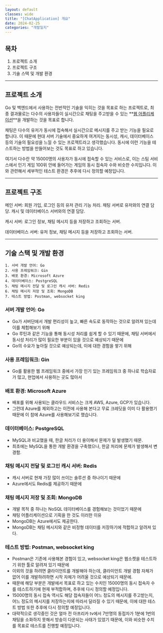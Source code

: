 ```yaml
---
layout: default
classes: wide
title: "[ChatApplication] 개요"
date: 2024-02-25
categories: "개발일지"
---
```


## 목차

1. 프로젝트 소개
2. 프로젝트 구조
3. 기술 스택 및 개발 환경


---


## 프로젝트 소개

Go 및 백엔드에서 사용하는 전반적인 기술을 익히는 것을 목표로 하는 프로젝트로, 최종 결과물로는 다수의 사용자들이 실시간으로 채팅을 주고받을 수 있는 **[웹 어플리케이션](https://github.com/kaestro/ChatApplication)**을 개발하는 것을 목표로 합니다.

채팅은 다수의 유저가 동시에 접속해서 실시간으로 메시지를 주고 받는 기능을 필요로 합니다. 이 때문에 현대 서버 기술에서 중요하게 여겨지는 동시성, 캐시, 데이터베이스 등의 기술의 필요성을 느낄 수 있는 프로젝트라고 생각했습니다. 동시에 이런 기능을 테스트하는 방법을 만들어보는 것도 목표로 하고 있습니다.

여기서 다수란 약 15000명의 사용자가 동시에 접속할 수 있는 서비스로, 이는 스팀 서비스에서 인기 게임 100위 안에 들어가는 게임의 동시 접속자 수와 비슷한 수치입니다. 이와 관련해서 세부적인 테스트 환경은 추후에 다시 정의할 예정입니다.


---


## 프로젝트 구조


메인 서버: 회원 가입, 로그인 등의 유저 관리 기능 처리. 채팅 서버로 유저와의 연결 담당. 캐시 및 데이터베이스 서버와의 연결 담당.

캐시 서버: 로그인 정보, 채팅 메시지 등을 저장하고 조회하는 서버.

데이터베이스 서버: 유저 정보, 채팅 메시지 등을 저장하고 조회하는 서버.


---


## 기술 스택 및 개발 환경

```
1. 서버 개발 언어: Go
2. 사용 프레임워크: Gin
3. 배포 환경: Microsoft Azure
4. 데이터베이스: PostgreSQL
5. 채팅 메시지 전달 및 로그인 캐시 서버: Redis
6. 채팅 메시지 저장 및 조회: MongoDB
7. 테스트 방법: Postman, websocket king
```


### 서버 개발 언어: Go


* Go가 서버단에서 개발 편리성이 높고, 빠른 속도로 동작하는 것으로 알려져 있는데 이를 체험해보기 위해
* Go 루틴과 같은 기능을 통해 동시성 처리를 쉽게 할 수 있기 때문에, 채팅 서버에서 동시성 처리가 많이 필요한 부분이 있을 것으로 예상되기 때문에
* Go의 수요가 높아질 것으로 예상되는데, 이에 대한 경험을 쌓기 위해


### 사용 프레임워크: Gin


* Go를 활용한 웹 프레임워크 중에서 가장 인기 있는 프레임워크 중 하나로 학습자료가 많고, 현업에서 사용하는 곳도 많아서


### 배포 환경: Microsoft Azure


* 배포를 위해 사용되는 클라우드 서비스는 크게 AWS, Azure, GCP가 있습니다.
* 그런데 Azure를 제외하고는 이전에 사용해 본다고 무료 크레딧을 이미 다 활용했기 때문에 이 참에 Azure를 사용해보기로 했습니다.


### 데이터베이스: PostgreSQL


* MySQL과 비교했을 때, 한글 처리가 더 용이해서 문제가 덜 발생했기 때문.
* 최초에는 MySQL을 통한 개발 환경을 구축했으나, 한글 처리에 문제가 발생해서 변경함.


### 채팅 메시지 전달 및 로그인 캐시 서버: Redis


* 캐시 서버로 현재 가장 많이 쓰이는 솔루션 중 하나이기 때문에
* Azure에서도 Redis를 제공하기 때문에


### 채팅 메시지 저장 및 조회: MongoDB


* 개발 목적 중 하나는 NoSQL 데이터베이스를 경험해보는 것이었기 때문에
* 채팅 어플리케이션으로 기획을 한 것도 이러한 이유
* MongoDB는 Azure에서도 제공한다.
* MongoDB는 채팅 메시지와 같은 비정형 데이터를 저장하기에 적합하고 알려져 있다.


### 테스트 방법: Postman, websocket king


* Postman은 기존에 사용해본 경험이 있고, websocket king은 웹소켓을 테스트하기 위한 툴로 알려져 있기 때문에
* 이외의 것을 하려면 클라이언트를 개발해야 하는데, 클라이언트 개발 경험 자체가 없어 이를 개발하려하면 시작 자체가 어려울 것으로 예상되기 때문에.
* 때문에 해당 부분은 개발에서 목표로 하고 있는 수치인 15000명의 동시 접속자 수를 테스트하기에 현재 부적합하며, 추후에 다시 정의할 예정입니다.
* 15000명의 동시 접속 역시도 해당 접속자들이 어느 정도의 메시지를 주고받는지, 어느 정도의 메시지를 저장하는지에 따라서 달라질 수 있기 때문에, 이에 대한 테스트 방법 또한 추후에 다시 정의할 예정입니다.
* 대략적으로 생각중인 것은 얼마 전 아프리카 tv에서 7만명의 동접자가 1분에 1번의 채팅을 소화하지 못해서 방송이 다운되는 사태가 있었기 때문에, 이와 비슷한 수치를 목표로 테스트를 진행할 예정입니다.

